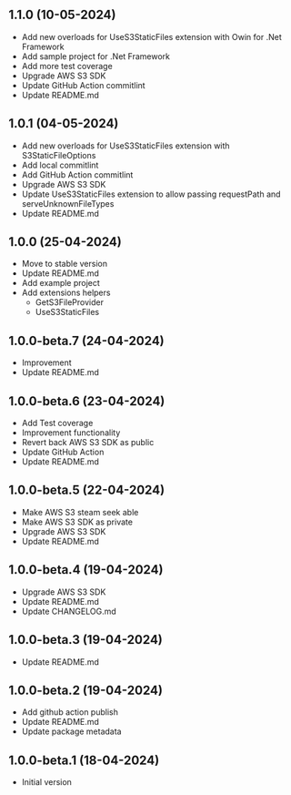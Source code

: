## 1.1.0 (10-05-2024)
- Add new overloads for UseS3StaticFiles extension with Owin for .Net Framework
- Add sample project for .Net Framework
- Add more test coverage
- Upgrade AWS S3 SDK
- Update GitHub Action commitlint
- Update README.md

## 1.0.1 (04-05-2024)
- Add new overloads for UseS3StaticFiles extension with S3StaticFileOptions
- Add local commitlint
- Add GitHub Action commitlint
- Upgrade AWS S3 SDK
- Update UseS3StaticFiles extension to allow passing requestPath and serveUnknownFileTypes
- Update README.md

## 1.0.0 (25-04-2024)
- Move to stable version
- Update README.md
- Add example project
- Add extensions helpers
  - GetS3FileProvider
  - UseS3StaticFiles

## 1.0.0-beta.7 (24-04-2024)
- Improvement
- Update README.md

## 1.0.0-beta.6 (23-04-2024)
- Add Test coverage
- Improvement functionality
- Revert back AWS S3 SDK as public
- Update GitHub Action
- Update README.md

## 1.0.0-beta.5 (22-04-2024)
- Make AWS S3 steam seek able
- Make AWS S3 SDK as private
- Upgrade AWS S3 SDK
- Update README.md

## 1.0.0-beta.4 (19-04-2024)
- Upgrade AWS S3 SDK
- Update README.md
- Update CHANGELOG.md

## 1.0.0-beta.3 (19-04-2024)
- Update README.md

## 1.0.0-beta.2 (19-04-2024)
- Add github action publish
- Update README.md
- Update package metadata

## 1.0.0-beta.1 (18-04-2024)
- Initial version
